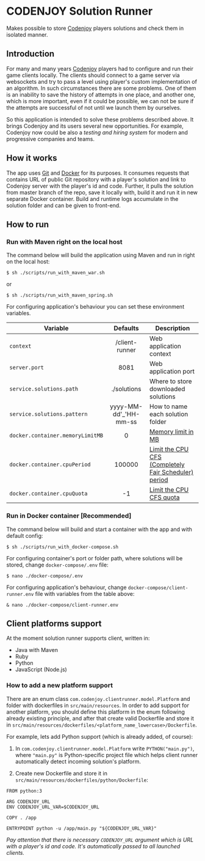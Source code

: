 # CODENJOY Solution Runner
Makes possible to store [Codenjoy](https://github.com/codenjoyme/codenjoy) players solutions and check them in isolated manner. 

## Introduction
For many and many years [Codenjoy](https://github.com/codenjoyme/codenjoy) players had to configure and run their game clients locally.
The clients should connect to a game server via websockets and try to pass a level using player's 
custom implementation of an algorithm. In such circumstances there are some problems.
One of them is an inability to save the history of attempts in one place, and another one,
which is more important, even if it could be possible, 
we can not be sure if the attempts are successful of not until we launch them by ourselves.

So this application is intended to solve these problems described above. It 
brings Codenjoy and its users several new opportunities. For example, 
Codenjoy now could be also a _testing and hiring system_ for modern and progressive
companies and teams.

## How it works
The app uses [Git](https://git-scm.com/) and [Docker](https://www.docker.com/) for its purposes. 
It consumes requests that contains URL of public Git repository with a player's solution
and link to Codenjoy server with the player's id and code. Further, it pulls the solution 
from master branch of the repo, save it locally with, build it and run it in new separate 
Docker container. Build and runtime logs accumulate in the solution folder and can be given 
to front-end.

## How to run
### Run with Maven right on the local host
The command below will build the application using Maven and run in right on the local host:
```
$ sh ./scripts/run_with_maven_war.sh
```
or
```
$ sh ./scripts/run_with_maven_spring.sh
```
For configuring application's behaviour you can set these environment variables.

Variable | Defaults | Description
---------|:----------:|------------
`context` | /client-runner | Web application context
`server.port` | 8081 | Web application port
`service.solutions.path` | ./solutions | Where to store downloaded solutions
`service.solutions.pattern` | yyyy-MM-dd'_'HH-mm-ss | How to name each solution folder
`docker.container.memoryLimitMB` | 0 | [Memory limit in MB](https://docs.docker.com/engine/reference/commandline/build/)
`docker.container.cpuPeriod` | 100000 | [Limit the CPU CFS (Completely Fair Scheduler) period](https://docs.docker.com/engine/reference/commandline/build/)
`docker.container.cpuQuota` | -1 | [Limit the CPU CFS quota](https://docs.docker.com/engine/reference/commandline/build/)

### Run in Docker container  __[Recommended]__
The command below will build and start a container with the app and with
default config:
```
$ sh ./scripts/run_with_docker-compose.sh
```
For configuring container's port or folder path, where solutions will be stored,
change `docker-compose/.env` file:
```
$ nano ./docker-compose/.env
```
For configuring application's behaviour,
change `docker-compose/client-runner.env` file with variables from the table above:
```
& nano ./docker-compose/client-runner.env
```

## Client platforms support
At the moment solution runner supports client, written in:
- Java with Maven
- Ruby 
- Python
- JavaScript (Node.js)

### How to add a new platform support 
There are an enum class `com.codenjoy.clientrunner.model.Platform`
and folder with dockerfiles in `src/main/resources`. In order to add support for
another platform, you should define this platform in the enum following already existing
principle, and after that create valid Dockerfile and store it in 
`src/main/resources/dockerfiles/<platform_name_lowercase>/Dockerfile`.

For example, lets add Python support (which is already added, of course):
1. In `com.codenjoy.clientrunner.model.Platform` write `PYTHON("main.py")`, where 
`"main.py"` is Python-specific project file which helps
   client runner automatically detect incoming solution's platform.
    
2. Create new Dockerfile and store it in `src/main/resources/dockerfiles/python/Dockerfile`:
```
FROM python:3

ARG CODENJOY_URL
ENV CODENJOY_URL_VAR=$CODENJOY_URL

COPY . /app

ENTRYPOINT python -u /app/main.py "${CODENJOY_URL_VAR}"
```
_Pay attention that there is necessary `CODENJOY_URL` argument which is URL with a player's id and code. It's automatically 
passed to all launched clients._